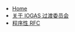* [Home](/)
* [关于 IOGAS 过渡委员会](/IOGAS-Transitional-Commitee.md)
* [程序性 RFC](/RFC-Incidental/README.md)
